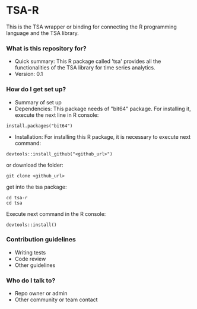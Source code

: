 # TSA-R #

This is the TSA wrapper or binding for connecting the R programming language and
 the TSA library.

### What is this repository for? ###

* Quick summary:
This R package called 'tsa' provides all the functionalities of the TSA library for time series analytics.
* Version:
0.1


### How do I get set up? ###

* Summary of set up
* Dependencies:
This package needs of "bit64" package.
For installing it, execute the next line in R console:
```
install.packages("bit64")
```
* Installation: For installing this R package, it is necessary to execute next command:
```
devtools::install_github("<github_url>")
```
or
download the folder:
```
git clone <github_url>
```
get into the tsa package:
```
cd tsa-r
cd tsa
```
Execute next command in the R console:
```
devtools::install()
```


### Contribution guidelines ###

* Writing tests
* Code review
* Other guidelines

### Who do I talk to? ###

* Repo owner or admin
* Other community or team contact
